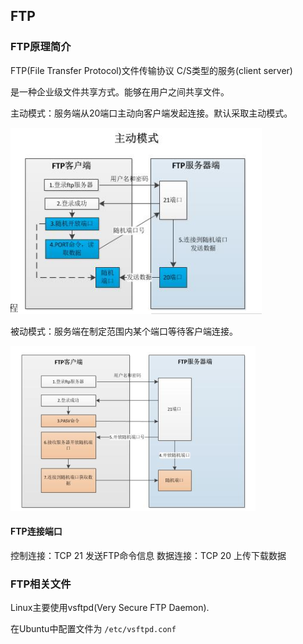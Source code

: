 ## FTP

### FTP原理简介

FTP(File Transfer Protocol)文件传输协议
C/S类型的服务(client server)

是一种企业级文件共享方式。能够在用户之间共享文件。

主动模式：服务端从20端口主动向客户端发起连接。默认采取主动模式。

![](./images/FTP1.png)

被动模式：服务端在制定范围内某个端口等待客户端连接。

![](./images/FTP2.png)

#### FTP连接端口

控制连接：TCP 21 发送FTP命令信息
数据连接：TCP 20 上传下载数据

### FTP相关文件

Linux主要使用vsftpd(Very Secure FTP Daemon).

在Ubuntu中配置文件为 `/etc/vsftpd.conf`
